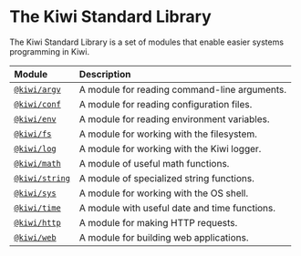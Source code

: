 # The Kiwi Standard Library

The Kiwi Standard Library is a set of modules that enable easier systems programming in Kiwi.

| **Module** | **Description** |
| :--- | :--- |
| [`@kiwi/argv`](lib/argv.md) | A module for reading command-line arguments. |
| [`@kiwi/conf`](lib/conf.md) | A module for reading configuration files. |
| [`@kiwi/env`](lib/env.md) | A module for reading environment variables. |
| [`@kiwi/fs`](lib/fs.md) | A module for working with the filesystem. |
| [`@kiwi/log`](lib/log.md) | A module for working with the Kiwi logger. |
| [`@kiwi/math`](lib/math.md) | A module of useful math functions. |
| [`@kiwi/string`](lib/string.md) | A module of specialized string functions. |
| [`@kiwi/sys`](lib/sys.md) | A module for working with the OS shell. |
| [`@kiwi/time`](lib/time.md) | A module with useful date and time functions. |
| [`@kiwi/http`](lib/http.md) | A module for making HTTP requests. |
| [`@kiwi/web`](lib/web.md) | A module for building web applications. |
